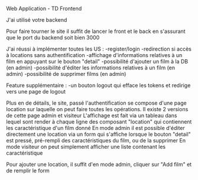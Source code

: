 Web Application - TD Frontend


J'ai utilisé votre backend

Pour faire tourner le site il suffit de lancer le front et le back en s'assurant que le port du backend soit bien 3000

J'ai réussi à implémenter toutes les US :
  -register/login
  -redirection si accès à locations sans authentification
  -affichage d'informations relatives à un film en appuyant sur le bouton "detail"
  -possibilité d'ajouter un film à la DB (en admin)
  -possibilité d'éditer les informations relatives à un film (en admin)
  -possibilité de supprimer films (en admin)
  
 
Feature supplémentaire :
  -un bouton logout qui efface les tokens et redirige vers une page de logout


Plus en de détails, le site, passé l'authentification se compose d'une page location sur laquelle on peut faire toutes les opérations. Il existe 2 versions de cette page admin et visiteur
L'affichage est fait via un tableau dans lequel sont render à chaque ligne des composant "location" qui contiennent les caractéristique d'un film donné
En mode admin il est possible d'éditer directement une location via un form qui s'affiche lorsque le bouton "detail" est pressé, pré-rempli des caractéristiques du film, ou de la supprimer
En mode visiteur on peut simplement afficher une liste contenant les caractéristique

Pour ajouter une location, il suffit d'en mode admin, cliquer sur "Add film" et de remplir le form


 
